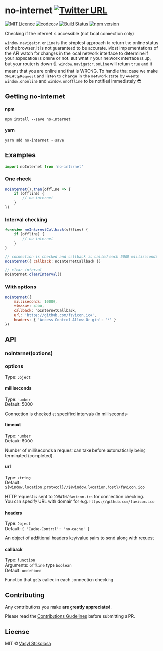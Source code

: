 # no-internet [![Twitter URL](https://img.shields.io/twitter/url/http/shields.io.svg?style=social)](https://twitter.com/intent/tweet?hashtags=javascript%20%23Internet%20%23connection&original_referer=https%3A%2F%2Fpublish.twitter.com%2F&ref_src=twsrc%5Etfw&text=%F0%9F%93%A1Check%20if%20the%20internet%20is%20accessible%20(not%20local%20connection%20only).%20Do%20it%20in%20interval%20or%20one%20check%20&tw_p=tweetbutton&url=https%3A%2F%2Fgithub.com%2Fshystruk%2Fno-internet&via=shystrukk) #
[![MIT Licence](https://badges.frapsoft.com/os/mit/mit.svg?v=103)](https://opensource.org/licenses/mit-license.php) [![codecov](https://codecov.io/gh/shystruk/no-internet/branch/master/graph/badge.svg)](https://codecov.io/gh/shystruk/no-internet) [![Build Status](https://travis-ci.org/shystruk/no-internet.svg?branch=master)](https://travis-ci.org/shystruk/no-internet) [![npm version](https://badge.fury.io/js/no-internet.svg)](https://badge.fury.io/js/no-internet)

Checking if the internet is accessible (not local connection only)

`window.navigator.onLine` is the simplest approach to return the online status of the browser. It is not guaranteed to be accurate. Most implementations of the API watch for changes in the local network interface to determine if your application is online or not. But what if your network interface is up, but your router is down ☝️. `window.navigator.onLine` will return `true` and it means that you are online and that is WRONG. To handle that case we make `XMLHttpRequest` and listen to change in the network state by events `window.ononline` and `window.onoffline` to be notified immediately 😎 

## Getting no-internet ##

#### npm
`npm install --save no-internet`

#### yarn
`yarn add no-internet --save` 

## Examples ##
```javascript
import noInternet from 'no-internet'
```

### One check ###
```javascript
noInternet().then(offline => {
    if (offline) {
        // no internet  
    }
})
```

### Interval checking ###
```javascript
function noInternetCallback(offline) {
    if (offline) {
        // no internet  
    }
}

// connection is checked and callback is called each 5000 milliseconds
noInternet({ callback: noInternetCallback })

// clear interval
noInternet.clearInterval()
```

### With options ###
```javascript
noInternet({
    milliseconds: 10000,
    timeout: 4000,
    callback: noInternetCallback,
    url: 'https://github.com/favicon.ico',
    headers: { 'Access-Control-Allow-Origin': '*' }
})
```

## API ##
### noInternet(options) ###

### options ###
Type: `Object`

#### milliseconds ####
Type: `number` <br>
Default: 5000

Connection is checked at specified intervals (in milliseconds)

#### timeout ####
Type: `number` <br>
Default: 5000

Number of milliseconds a request can take before automatically being terminated (completed).

#### url ####
Type: `string` <br>
Default: `${window.location.protocol}//${window.location.host}/favicon.ico`

HTTP request is sent to `DOMAIN/favicon.ico` for connection checking. <br>
You can specify URL with domain for e.g. `https://github.com/favicon.ico`

#### headers ####
Type: `Object` <br>
Default: `{ 'Cache-Control': 'no-cache' }`

An object of additional headers key/value pairs to send along with request

#### callback ####
Type: `function` <br>
Arguments: `offline` type `boolean` <br>
Default: `undefined`

Function that gets called in each connection checking

## Contributing

Any contributions you make **are greatly appreciated**.

Please read the [Contributions Guidelines](CONTRIBUTING.md) before submitting a PR.

## License

MIT © [Vasyl Stokolosa](https://about.me/shystruk)
